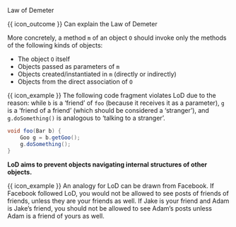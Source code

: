 <span id="title">Law of Demeter</span>

<span id="prereqs"></span>

<span id="outcomes">{{ icon_outcome }} Can explain the Law of Demeter</span>

<div id="body">

<box type="definition">

<include src="../../common/definitions.md#def-law-of-demeter" />

</box>

More concretely, a method `m` of an object `O` should invoke only the methods of the following kinds of objects:

* The object `O` itself
* Objects passed as parameters of `m`
* Objects created/instantiated in `m` (directly or indirectly)
* Objects from the <tooltip content="objects that are held by instance variables of">direct association of</tooltip> `O`

<box>

{{ icon_example }} The following code fragment violates LoD due to the reason: while `b` is a ‘friend’ of `foo` (because it receives it as a parameter), `g` is a ‘friend of a friend’ (which should be considered a ‘stranger’), and `g.doSomething()` is analogous to ‘talking to a stranger’.

```java
void foo(Bar b) {
    Goo g = b.getGoo();
    g.doSomething();
}
```

</box>

**LoD aims to prevent objects navigating internal structures of other objects.**
 
<box>

{{ icon_example }} An analogy for LoD can be drawn from Facebook. If Facebook followed LoD, you would not be allowed to see posts of friends of friends, unless they are your friends as well. If Jake is your friend and Adam is Jake’s friend, you should not be allowed to see Adam’s posts unless Adam is a friend of yours as well.

</box>

</div>

<div id="extras">
  <include src="exercises.md" />
</div>